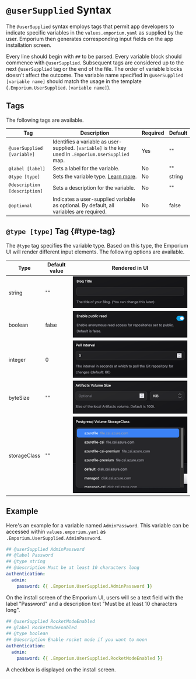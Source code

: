# `@userSupplied` Syntax

The `@userSupplied` syntax employs tags that permit app developers to indicate specific variables in the `values.emporium.yaml` as supplied by the user. Emporium then generates corresponding input fields on the app installation screen.

Every line should begin with `##` to be parsed. Every variable block should commence with `@userSupplied`. Subsequent tags are considered up to the next `@userSupplied` tag or the end of the file. The order of variable blocks doesn't affect the outcome. The variable name specified in `@userSupplied [variable name]` should match the usage in the template (`.Emporium.UserSupplied.[variable name]`).

## Tags

The following tags are available.

| Tag                          | Description                                                                                                 | Required | Default |
| ---------------------------- | ----------------------------------------------------------------------------------------------------------- | -------- | ------- |
| `@userSupplied [variable]`   | Identifies a variable as user-supplied. `[variable]` is the key  used in `.Emporium.UserSupplied` map.      | Yes      | ""      |
| `@label [label]`             | Sets a label for the variable.                                                                              | No       | ""      |
| `@type [type]`               | Sets the variable type. [Learn more](#type-tag).                                                            | No       | string  |
| `@description [description]` | Sets a description for the variable.                                                                        | No       | ""      |
| `@optional`                  | Indicates a user-supplied variable as optional. By default, all variables are required.                     | No       | false   |

## `@type [type]` Tag {#type-tag}

The `@type` tag specifies the variable type. Based on this type, the Emporium UI will render different input elements. The following options are available.

| Type         | Default value | Rendered in UI                                                    |
| ------------ | ------------- | ----------------------------------------------------------------- |
| string       | ""            | ![Input field string](../img/input_type_string.png)               |
| boolean      | false         | ![Input field boolean](../img/input_type_boolean.png)             |
| integer      | 0             | ![Input field integer](../img/input_type_integer.png)             |
| byteSize     | ""            | ![Input field byte size](../img/input_type_byte_size.png)         |
| storageClass | ""            | ![Input field storage class](../img/input_type_storage_class.png) |


## Example

Here's an example for a variable named `AdminPassword`. This variable can be accessed within `values.emporium.yaml` as `.Emporium.UserSupplied.AdminPassword`.


```yaml emporium.values.yaml
## @userSupplied AdminPassword
## @label Password
## @type string
## @description Must be at least 10 characters long
authentication:
  admin:
    password: {{ .Emporium.UserSupplied.AdminPassword }}
```

On the install screen of the Emporium UI, users will se a text field with the label "Password" and a description text "Must be at least 10 characters long".


```yaml emporium.values.yaml
## @userSupplied RocketModeEnabled
## @label RocketModeEnabled
## @type boolean
## @description Enable rocket mode if you want to moon
authentication:
  admin:
    password: {{ .Emporium.UserSupplied.RocketModeEnabled }}
```

A checkbox is displayed on the install screen.